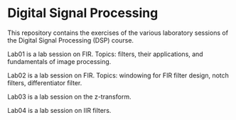 # Digital Signal Processing

This repository contains the exercises of the various laboratory sessions of the Digital Signal Processing (DSP) course.



Lab01 is a lab session on FIR. Topics: filters, their applications, and fundamentals of image processing.

Lab02 is a lab session on FIR. Topics: windowing for FIR filter design, notch filters, differentiator filter.

Lab03 is a lab session on the z-transform.

Lab04 is a lab session on IIR filters.

